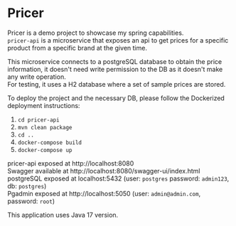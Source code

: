 # Pricer
Pricer is a demo project to showcase my spring capabilities.\
`pricer-api` is a microservice that exposes an api to get prices for a specific product from a specific brand at the given time.


This microservice connects to a postgreSQL database to obtain the price information, it doesn't need write permission to the DB as it doesn't make any write operation.\
For testing, it uses a H2 database where a set of sample prices are stored.

To deploy the project and the necessary DB, please follow the Dockerized deployment instructions:
1. `cd pricer-api`
2. `mvn clean package`
3. `cd ..`
4. `docker-compose build`
5. `docker-compose up`

pricer-api exposed at http://localhost:8080\
Swagger available at http://localhost:8080/swagger-ui/index.html \
postgreSQL exposed at localhost:5432 (user: `postgres` password: `admin123`, db: `postgres`)\
Pgadmin exposed at http://localhost:5050 (user: `admin@admin.com`, password: `root`)

This application uses Java 17 version.